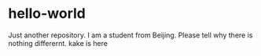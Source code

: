 # hello-world
Just another repository.
I am a student from Beijing.
Please tell why there is nothing differernt.
kake is here
